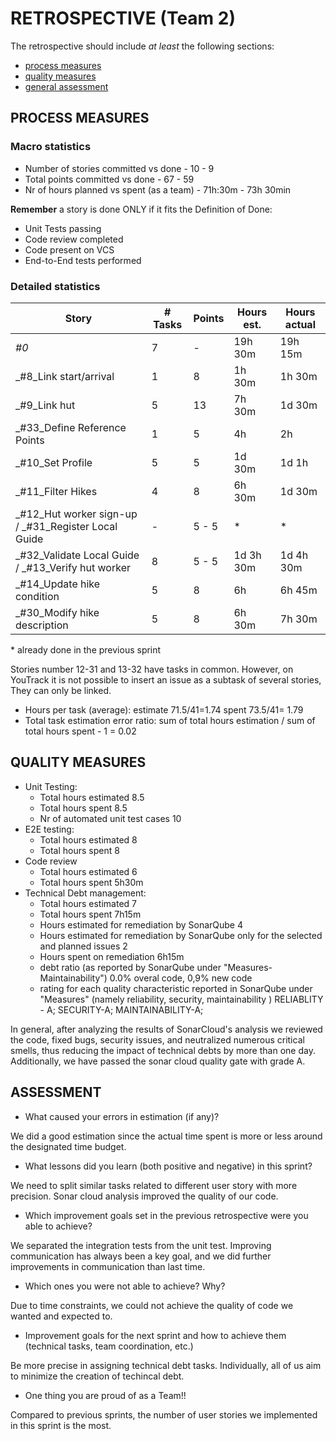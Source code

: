 RETROSPECTIVE (Team 2)
=====================================

The retrospective should include _at least_ the following
sections:

- [process measures](#process-measures)
- [quality measures](#quality-measures)
- [general assessment](#assessment)

## PROCESS MEASURES 

### Macro statistics

- Number of stories committed vs done - 10 - 9
- Total points committed vs done - 67 - 59 
- Nr of hours planned vs spent (as a team) -  71h:30m - 73h 30min

**Remember**  a story is done ONLY if it fits the Definition of Done:
 
- Unit Tests passing
- Code review completed
- Code present on VCS
- End-to-End tests performed

### Detailed statistics

| Story  | # Tasks | Points | Hours est. | Hours actual |
|--------|---------|--------|------------|--------------|
| _#0_              |  7       |    -   |      19h 30m      |       19h 15m       |
| _#8_Link start/arrival   | 1         |   8    |    1h 30m        |    1h 30m          |
| _#9_Link hut      |   5      |  13      |  7h 30m          |   1d 30m           |
| _#33_Define Reference Points    |     1    |   5     |   4h         |  2h            |
| _#10_Set Profile      |  5       |    5    |  1d 30m          | 1d 1h             |
| _#11_Filter Hikes      |  4       |    8    |    6h 30m        |      1d 30m        |
| _#12_Hut worker sign-up / _#31_Register Local Guide      |   -     |   5 - 5    |   *     |  *          |
| _#32_Validate Local Guide / _#13_Verify hut worker      | 8        |  5 - 5     |     1d 3h 30m       | 1d 4h 30m             |
| _#14_Update hike condition     |  5       |  8      | 6h          | 6h 45m             |
| _#30_Modify hike description      |    5     |  8      |  6h 30m  |  7h 30m       |

\* already done in the previous sprint

Stories number 12-31 and 13-32 have tasks in common. However, on YouTrack it is not possible to insert an issue as a subtask of several stories, They can only be linked.


- Hours per task (average): estimate 71.5/41=1.74  spent 73.5/41= 1.79
- Total task estimation error ratio: sum of total hours estimation / sum of total hours spent - 1 = 0.02

  
## QUALITY MEASURES 

- Unit Testing:
  - Total hours estimated 8.5
  - Total hours spent 8.5
  - Nr of automated unit test cases 10
- E2E testing:
  - Total hours estimated 8
  - Total hours spent 8
- Code review 
  - Total hours estimated 6
  - Total hours spent 5h30m
- Technical Debt management:
  - Total hours estimated 7
  - Total hours spent 7h15m
  - Hours estimated for remediation by SonarQube 4
  - Hours estimated for remediation by SonarQube only for the selected and planned issues 2
  - Hours spent on remediation 6h15m
  - debt ratio (as reported by SonarQube under "Measures-Maintainability") 0.0% overal code,  0,9% new code
  - rating for each quality characteristic reported in SonarQube under "Measures" (namely reliability, security, maintainability ) 
  RELIABLITY - A; SECURITY-A; MAINTAINABILITY-A;
  

In general, after analyzing the results of SonarCloud's analysis we reviewed the code, fixed bugs, security issues, and neutralized numerous critical smells, thus reducing the impact of technical debts by more than one day.
Additionally, we have passed the sonar cloud quality gate with grade A.


## ASSESSMENT

- What caused your errors in estimation (if any)?

 We did a good estimation since the actual time spent is more or less around the designated time budget.

- What lessons did you learn (both positive and negative) in this sprint?

 We need to split similar tasks related to different user story with more precision. Sonar cloud analysis improved the quality of our code. 

- Which improvement goals set in the previous retrospective were you able to achieve? 

 We separated the integration tests from the unit test. Improving communication has always been a key goal, and we did further improvements in communication than last time.

- Which ones you were not able to achieve? Why?

 Due to time constraints, we could not achieve the quality of code we wanted and expected to. 

- Improvement goals for the next sprint and how to achieve them (technical tasks, team coordination, etc.)

 Be more precise in assigning technical debt tasks. Individually, all of us aim to minimize the creation of techincal debt.  

- One thing you are proud of as a Team!!

 Compared to previous sprints, the number of user stories we implemented in this sprint is the most.
